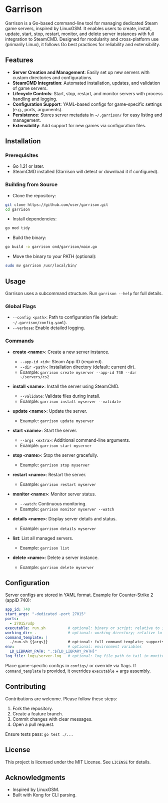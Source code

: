 
# Garrison

Garrison is a Go-based command-line tool for managing dedicated Steam game servers, inspired by LinuxGSM. It enables users to create, install, update, start, stop, restart, monitor, and delete server instances with full integration to SteamCMD. Designed for modularity and cross-platform use (primarily Linux), it follows Go best practices for reliability and extensibility.

## Features

- **Server Creation and Management**: Easily set up new servers with custom directories and configurations.
- **SteamCMD Integration**: Automated installation, updates, and validation of game servers.
- **Lifecycle Controls**: Start, stop, restart, and monitor servers with process handling and logging.
- **Configuration Support**: YAML-based configs for game-specific settings (e.g., ports, arguments).
- **Persistence**: Stores server metadata in `~/.garrison/` for easy listing and management.
- **Extensibility**: Add support for new games via configuration files.

## Installation

### Prerequisites

- Go 1.21 or later.
- SteamCMD installed (Garrison will detect or download it if configured).

### Building from Source

- Clone the repository:

```sh
git clone https://github.com/user/garrison.git
cd garrison
```

- Install dependencies:

```sh
go mod tidy
```

- Build the binary:

```sh
go build -o garrison cmd/garrison/main.go
```

- Move the binary to your PATH (optional):

```sh
sudo mv garrison /usr/local/bin/
```

## Usage

Garrison uses a subcommand structure. Run `garrison --help` for full details.

### Global Flags

- `--config <path>`: Path to configuration file (default: `~/.garrison/config.yaml`).
- `--verbose`: Enable detailed logging.

### Commands

- **create \<name\>**: Create a new server instance.
  - `--app-id <id>`: Steam App ID (required).
  - `--dir <path>`: Installation directory (default: current dir).
  - Example: `garrison create myserver --app-id 740 --dir ~/servers/cs2`

- **install \<name\>**: Install the server using SteamCMD.
  - `--validate`: Validate files during install.
  - Example: `garrison install myserver --validate`

- **update \<name\>**: Update the server.
  - Example: `garrison update myserver`

- **start \<name\>**: Start the server.
  - `--args <extra>`: Additional command-line arguments.
  - Example: `garrison start myserver`

- **stop \<name\>**: Stop the server gracefully.
  - Example: `garrison stop myserver`

- **restart \<name\>**: Restart the server.
  - Example: `garrison restart myserver`

- **monitor \<name\>**: Monitor server status.
  - `--watch`: Continuous monitoring.
  - Example: `garrison monitor myserver --watch`

- **details \<name\>**: Display server details and status.
  - Example: `garrison details myserver`

- **list**: List all managed servers.
  - Example: `garrison list`

- **delete \<name\>**: Delete a server instance.
  - Example: `garrison delete myserver`

## Configuration

Server configs are stored in YAML format. Example for Counter-Strike 2 (appID 740):

```yaml
app_id: 740
start_args: "-dedicated -port 27015"
ports:
  - 27015/udp
executable: run.sh          # optional: binary or script; relative to install dir unless absolute
working_dir: .              # optional: working directory; relative to install dir unless absolute
command_template: |
  ./run.sh {{args}}         # optional: full command template; supports {{install_dir}}, {{app_id}}, {{name}}, {{args}}
env:                        # optional: environment variables
  LD_LIBRARY_PATH: ".:${LD_LIBRARY_PATH}"
log_file: logs/server.log   # optional: log file path to tail in monitor
```

Place game-specific configs in `configs/` or override via flags. If `command_template` is provided, it overrides `executable` + args assembly.

## Contributing

Contributions are welcome. Please follow these steps:

1. Fork the repository.
2. Create a feature branch.
3. Commit changes with clear messages.
4. Open a pull request.

Ensure tests pass: `go test ./...`

## License

This project is licensed under the MIT License. See `LICENSE` for details.

## Acknowledgments

- Inspired by LinuxGSM.
- Built with Kong for CLI parsing.
